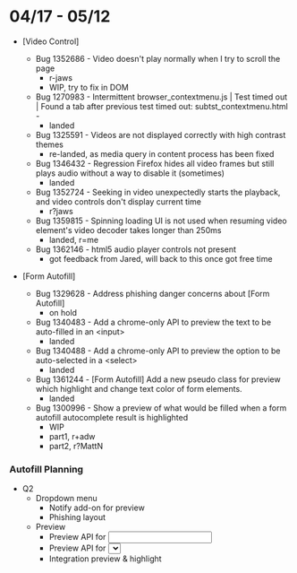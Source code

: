 # 04/17 - 05/12

- [Video Control]
  - Bug 1352686 - Video doesn't play normally when I try to scroll the page
    - r-jaws
    - WIP, try to fix in DOM
  - Bug 1270983 - Intermittent browser_contextmenu.js | Test timed out | Found a tab after previous test timed out: subtst_contextmenu.html -
    - landed
  - Bug 1325591 - Videos are not displayed correctly with high contrast themes
    - re-landed, as media query in content process has been fixed
  - Bug 1346432 - Regression Firefox hides all video frames but still plays audio without a way to disable it (sometimes)
    - landed
  - Bug 1352724 - Seeking in video unexpectedly starts the playback, and video controls don't display current time
    - r?jaws
  - Bug 1359815 - Spinning loading UI is not used when resuming video element's video decoder takes longer than 250ms
    - landed, r=me
  - Bug 1362146 - html5 audio player controls not present
    - got feedback from Jared, will back to this once got free time

- [Form Autofill]
  - Bug 1329628 - Address phishing danger concerns about \[Form Autofill\]
    - on hold
  - Bug 1340483 - Add a chrome-only API to preview the text to be auto-filled in an \<input\>
    - landed
  - Bug 1340488 - Add a chrome-only API to preview the option to be auto-selected in a \<select\>
    - landed
  - Bug 1361244 - \[Form Autofill\] Add a new pseudo class for preview which highlight and change text color of form elements.
    - landed
  - Bug 1300996 - Show a preview of what would be filled when a form autofill autocomplete result is highlighted
    - WIP
    - part1, r+adw
    - part2, r?MattN


### Autofill Planning ###

- Q2
  - Dropdown menu
    - Notify add-on for preview
    - Phishing layout
  - Preview
    - Preview API for <input>
    - Preview API for <select>
    - Integration preview & highlight
